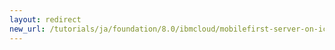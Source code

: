 ```yaml
---
layout: redirect
new_url: /tutorials/ja/foundation/8.0/ibmcloud/mobilefirst-server-on-icp/mobilefirst-server-on-icp-using-oracle/
---
```

